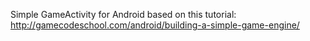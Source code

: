 Simple GameActivity for Android based on this tutorial: http://gamecodeschool.com/android/building-a-simple-game-engine/